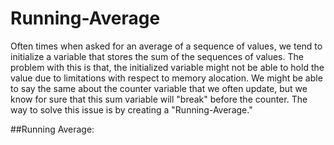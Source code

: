 # Running-Average
Often times when asked for an average of a sequence of values, we tend to initialize a variable that stores the sum of the sequences of values. The problem with this is that, the initialized variable might not be able to hold the value due to limitations with respect to memory alocation. We might be able to say the same about the counter variable that we often update, but we know for sure that this sum variable will "break" before the counter. 
The way to solve this issue is by creating a "Running-Average."

##Running Average:

